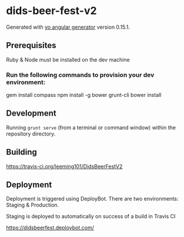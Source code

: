 # dids-beer-fest-v2

Generated with [yo angular generator](https://github.com/yeoman/generator-angular)
version 0.15.1.

## Prerequisites

Ruby & Node must be installed on the dev machine

### Run the following commands to provision your dev environment:
gem install compass
npm install -g bower grunt-cli
bower install


## Development

Running `grunt serve` (from a terminal or command window) within the repository directory.

## Building

https://travis-ci.org/leeming101/DidsBeerFestV2

## Deployment

Deployment is triggered using DeployBot. There are two environments: Staging & Production.

Staging is deployed to automatically on success of a build in Travis CI

https://didsbeerfest.deploybot.com/
